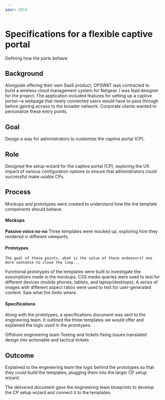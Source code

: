 ```yaml
---
year: 2014
---
```


# Specifications for a flexible captive portal
Defining how the parts behave

## Background
Alongside offering their own SaaS product, OPSWAT was contracted to build a wireless cloud management system for Netgear. I was lead designer for the project.
The application included features for setting up a captive portal—a webpage that newly connected users would have to pass through before gaining access to the broader network. Corporate clients wanted to personalize these entry points.

## Goal
Design a way for administrators to customize the captive portal (CP).

## Role
Designed the setup wizard for the captive portal (CP), exploring the UX impact of various configuration options to ensure that administrators could successful make usable CPs.

## Process
Mockups and prototypes were created to understand how the the template components should behave.

#### Mockups
**Passive voice no-no**
Three templates were mocked up, exploring how they rendered in different viewports.

#### Prototypes
	The goal of these points. what is the value of these endeavors? one more sentence to close the loop...

Functional prototypes of the templates were built to investigate the assumptions made in the mockups. CSS media queries were used to test for different devices (mobile phones, tablets, and laptop/desktops). A series of images with different aspect ratios were used to test for user-generated content. Saw what the limits where.

#### Specifications
Along with the prototypes, a specifications document was sent to the engineering team. It outlined  the three templates we would offer and explained the logic used in the prototypes.

Offshore engineering team
Testing and tickets fixing issues
translated design into actionable and tactical tickets

## Outcome
Explained to the engineering team the logic behind the prototypes so that they could build the templates, plugging them into the larger CP setup wizard.

The delivered document gave the engineering team blueprints to develop the CP setup wizard and connect it to the templates. 